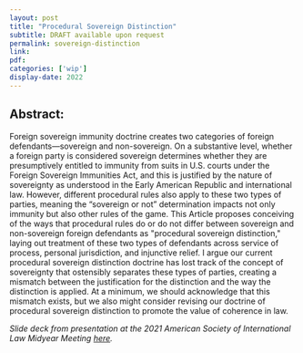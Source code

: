 ```yaml
---
layout: post
title: "Procedural Sovereign Distinction"
subtitle: DRAFT available upon request
permalink: sovereign-distinction
link:
pdf: 
categories: ['wip']
display-date: 2022
---
```


<h2>Abstract:</h2>
Foreign sovereign immunity doctrine creates two categories of foreign defendants—sovereign and non-sovereign. On a substantive level, whether a foreign party is considered sovereign determines whether they are presumptively entitled to immunity from suits in U.S. courts under the Foreign Sovereign Immunities Act, and this is justified by the nature of sovereignty as understood in the Early American Republic and international law. However, different procedural rules also apply to these two types of parties, meaning the “sovereign or not” determination impacts not only immunity but also other rules of the game. This Article proposes conceiving of the ways that procedural rules do or do not differ between sovereign and non-sovereign foreign defendants as "procedural sovereign distinction," laying out treatment of these two types of defendants across service of process, personal jurisdiction, and injunctive relief. I argue our current procedural sovereign distinction doctrine has lost track of the concept of sovereignty that ostensibly separates these types of parties, creating a mismatch between the justification for the distinction and the way the distinction is applied. At a minimum, we should acknowledge that this mismatch exists, but we also might consider revising our doctrine of procedural sovereign distinction to promote the value of coherence in law.

<i>Slide deck from presentation at the 2021 American Society of International Law Midyear Meeting <a href="https://bit.ly/hsa-sovereignty-2021">here</a>.</i>
